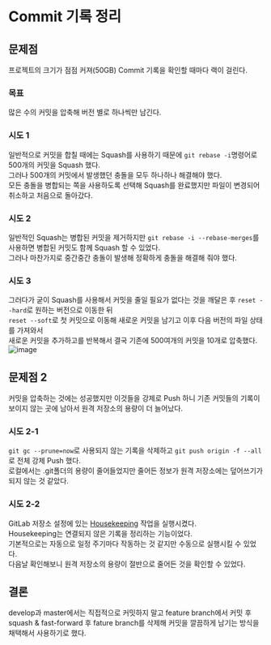 # Commit 기록 정리

## 문제점
프로젝트의 크기가 점점 커져(50GB) Commit 기록을 확인할 때마다 랙이 걸린다.

### 목표
많은 수의 커밋을 압축해 버전 별로 하나씩만 남긴다.

### 시도 1
일반적으로 커밋을 합칠 때에는 Squash를 사용하기 때문에 `git rebase -i`명령어로 500개의 커밋을 Squash 했다.  
그러나 500개의 커밋에서 발생했던 충돌을 모두 하나하나 해결해야 했다.  
모든 충돌을 병합되는 쪽을 사용하도록 선택해 Squash를 완료했지만 파일이 변경되어 취소하고 처음으로 돌아갔다.

### 시도 2
일반적인 Squash는 병합된 커밋을 제거하지만 `git rebase -i --rebase-merges`를 사용하면 병합된 커밋도 함께 Squash 할 수 있었다.  
그러나 마찬가지로 중간중간 충돌이 발생해 정확하게 충돌을 해결해 줘야 했다.

### 시도 3
그러다가 굳이 Squash를 사용해서 커밋을 줄일 필요가 없다는 것을 깨달은 후 `reset --hard`로 원하는 버전으로 이동한 뒤  
`reset --soft`로 첫 커밋으로 이동해 새로운 커밋을 남기고 이후 다음 버전의 파일 상태를 가져와서  
새로운 커밋을 추가하고를 반복해서 결국 기존에 500여개의 커밋을 10개로 압축했다.
![image](https://user-images.githubusercontent.com/37904040/140445473-c9c0e406-9ce8-436f-ba67-f1332fcb9144.png)

## 문제점 2
커밋을 압축하는 것에는 성공했지만 이것들을 강제로 Push 하니 기존 커밋들의 기록이 보이지 않는 곳에 남아서 원격 저장소의 용량이 더 늘어났다.

### 시도 2-1
`git gc --prune=now`로 사용되지 않는 기록을 삭제하고 `git push origin -f --all`로 전체 강제 Push 했다.  
로컬에서는 .git폴더의 용량이 줄어들었지만 줄어든 정보가 원격 저장소에는 덮어쓰기가 되지 않는 것 같았다.

### 시도 2-2
GitLab 저장소 설정에 있는 [Housekeeping](https://docs.gitlab.com/ee/administration/housekeeping.html) 작업을 실행시켰다.  
Housekeeping는 연결되지 않은 기록을 정리하는 기능이었다.  
기본적으로는 자동으로 일정 주기마다 작동하는 것 같지만 수동으로 실행시킬 수 있었다.  
다음날 확인해보니 원격 저장소의 용량이 절반으로 줄어든 것을 확인할 수 있었다.

## 결론
develop과 master에서는 직접적으로 커밋하지 말고 feature branch에서 커밋 후  
squash & fast-forward 후 fature branch를 삭제해 커밋을 깔끔하게 남기는 방식을 채택해서 사용하기로 했다.
